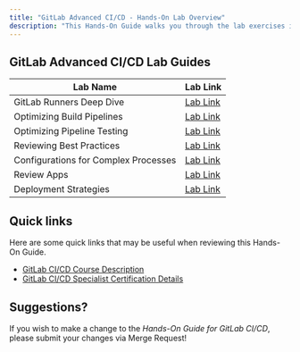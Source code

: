 ```yaml
---
title: "GitLab Advanced CI/CD - Hands-On Lab Overview"
description: "This Hands-On Guide walks you through the lab exercises in the GitLab Advanced CI/CD course."
---
```


## GitLab Advanced CI/CD Lab Guides

| Lab Name |  Lab Link |
|-----------|------------|
| GitLab Runners Deep Dive| [Lab Link](/handbook/customer-success/professional-services-engineering/education-services/ilt-labs/advgitlabcicdhandsonlab1) |
| Optimizing Build Pipelines | [Lab Link](/handbook/customer-success/professional-services-engineering/education-services/ilt-labs/advgitlabcicdhandsonlab2) |
| Optimizing Pipeline Testing | [Lab Link](/handbook/customer-success/professional-services-engineering/education-services/ilt-labs/advgitlabcicdhandsonlab3) |
| Reviewing Best Practices | [Lab Link](/handbook/customer-success/professional-services-engineering/education-services/ilt-labs/advgitlabcicdhandsonlab4) |
| Configurations for Complex Processes | [Lab Link](/handbook/customer-success/professional-services-engineering/education-services/ilt-labs/advgitlabcicdhandsonlab5) |
| Review Apps | [Lab Link](/handbook/customer-success/professional-services-engineering/education-services/ilt-labs/advgitlabcicdhandsonlab6) |
| Deployment Strategies | [Lab Link](/handbook/customer-success/professional-services-engineering/education-services/ilt-labs/advgitlabcicdhandsonlab7) |

## Quick links

Here are some quick links that may be useful when reviewing this Hands-On Guide.

* [GitLab CI/CD Course Description](https://about.gitlab.com/services/education/gitlab-ci/)
* [GitLab CI/CD Specialist Certification Details](https://about.gitlab.com/services/education/gitlab-cicd-associate/)

## Suggestions?

If you wish to make a change to the *Hands-On Guide for GitLab CI/CD*, please submit your changes via Merge Request!
